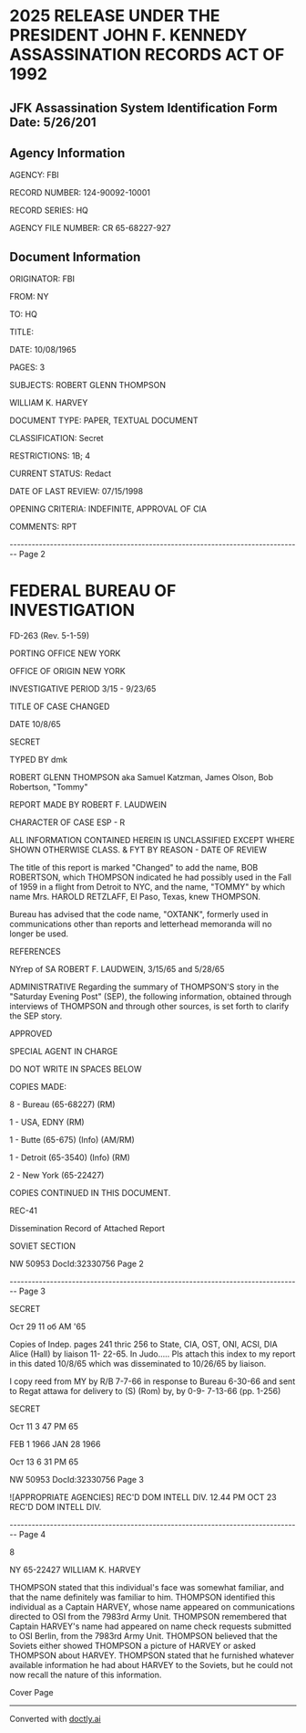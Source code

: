 # 2025 RELEASE UNDER THE PRESIDENT JOHN F. KENNEDY ASSASSINATION RECORDS ACT OF 1992
## JFK Assassination System Identification Form Date: 5/26/201

## Agency Information

AGENCY: FBI

RECORD NUMBER: 124-90092-10001

RECORD SERIES: HQ

AGENCY FILE NUMBER: CR 65-68227-927

## Document Information

ORIGINATOR: FBI

FROM: NY

TO: HQ

TITLE:

DATE: 10/08/1965

PAGES: 3

SUBJECTS: ROBERT GLENN THOMPSON

WILLIAM K. HARVEY

DOCUMENT TYPE: PAPER, TEXTUAL DOCUMENT

CLASSIFICATION: Secret

RESTRICTIONS: 1B; 4

CURRENT STATUS: Redact

DATE OF LAST REVIEW: 07/15/1998

OPENING CRITERIA: INDEFINITE, APPROVAL OF CIA

COMMENTS: RPT


-------------------------------------------------------------------------------- Page 2

# FEDERAL BUREAU OF INVESTIGATION

FD-263 (Rev. 5-1-59)

PORTING OFFICE
NEW YORK

OFFICE OF ORIGIN
NEW YORK

INVESTIGATIVE PERIOD
3/15 - 9/23/65

TITLE OF CASE
CHANGED

DATE
10/8/65

SECRET

TYPED BY
dmk

ROBERT GLENN THOMPSON aka
Samuel Katzman, James Olson,
Bob Robertson, "Tommy"

REPORT MADE BY
ROBERT F. LAUDWEIN

CHARACTER OF CASE
ESP - R

ALL INFORMATION CONTAINED
HEREIN IS UNCLASSIFIED
EXCEPT WHERE SHOWN
OTHERWISE
CLASS. & FYT BY
REASON -
DATE OF REVIEW

The title of this report is marked "Changed" to add
the name, BOB ROBERTSON, which THOMPSON indicated he had
possibly used in the Fall of 1959 in a flight from Detroit
to NYC, and the name, "TOMMY" by which name Mrs. HAROLD
RETZLAFF, El Paso, Texas, knew THOMPSON.

Bureau has advised that the code name, "OXTANK",
formerly used in communications other than reports and
letterhead memoranda will no longer be used.

REFERENCES

NYrep of SA ROBERT F. LAUDWEIN, 3/15/65 and 5/28/65

ADMINISTRATIVE
Regarding the summary of THOMPSON'S story in the
"Saturday Evening Post" (SEP), the following information,
obtained through interviews of THOMPSON and through other
sources, is set forth to clarify the SEP story.

APPROVED

SPECIAL AGENT
IN CHARGE

DO NOT WRITE IN SPACES BELOW

COPIES MADE:

8 - Bureau (65-68227) (RM)

1 - USA, EDNY (RM)

1 - Butte (65-675) (Info) (AM/RM)

1 - Detroit (65-3540) (Info) (RM)

2 - New York (65-22427)

COPIES CONTINUED IN THIS DOCUMENT.

REC-41

Dissemination Record of Attached Report

SOVIET SECTION

NW 50953 DocId:32330756 Page 2


-------------------------------------------------------------------------------- Page 3

SECRET

Ост 29 11 об АМ '65

Copies of Indep. pages 241 thric 256 to State, CIA, OST, ONI, ACSI, DIA
Alice (Hall) by liaison 11- 22-65. In Judo.....
Pls attach this index to my report in this dated 10/8/65 which was disseminated to 10/26/65 by liaison.

I copy reed from MY by R/B 7-7-66
in response to Bureau 6-30-66
and sent to Regat attawa for delivery to (S) (Rom) by, by 0-9- 7-13-66 (pp. 1-256)

SECRET

Ост 11 3 47 РМ 65

FEB 1 1966
JAN 28 1966

Ост 13 6 31 РМ 65

NW 50953 DocId:32330756 Page 3

![APPROPRIATE AGENCIES]
REC'D DOM INTELL DIV. 12.44 PM OCT 23
REC'D DOM INTELL DIV.


-------------------------------------------------------------------------------- Page 4

8

NY 65-22427
WILLIAM K. HARVEY

THOMPSON stated that this individual's face was somewhat familiar, and that the name definitely was familiar to him. THOMPSON identified this individual as a Captain HARVEY, whose name appeared on communications directed to OSI from the 7983rd Army Unit. THOMPSON remembered that Captain HARVEY's name had appeared on name check requests submitted to OSI Berlin, from the 7983rd Army Unit. THOMPSON believed that the Soviets either showed THOMPSON a picture of HARVEY or asked THOMPSON about HARVEY. THOMPSON stated that he furnished whatever available information he had about HARVEY to the Soviets, but he could not now recall the nature of this information.

Cover Page


---
Converted with [doctly.ai](https://doctly.ai)